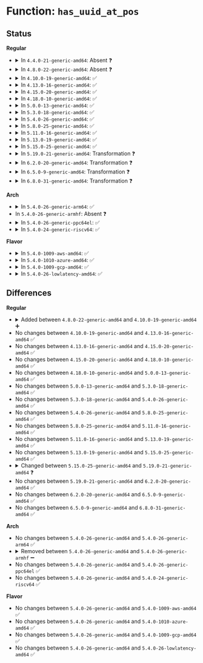 # Function: <code>has_uuid_at_pos</code>

## Status
<b>Regular</b>
<ul>
<li>
<details>
<summary>In <code>4.4.0-21-generic-amd64</code>: Absent ❓</summary>

```json
{
  "name": "has_uuid_at_pos",
  "collision_type": "Unique Static",
  "inline_type": "Full",
  "funcs": [
    {
      "addr": 18446744071584736297,
      "name": "has_uuid_at_pos",
      "external": false,
      "loc": "drivers/nvdimm/namespace_devs.c:1444",
      "file": "drivers/nvdimm/namespace_devs.c",
      "inline": "not declared, inlined",
      "caller_inline": [
        "drivers/nvdimm/namespace_devs.c:nd_region_register_namespaces"
      ],
      "caller_func": []
    }
  ],
  "symbols": []
}
```
</details>
</li>
<li>
<details>
<summary>In <code>4.8.0-22-generic-amd64</code>: Absent ❓</summary>

```json
{
  "name": "has_uuid_at_pos",
  "collision_type": "Unique Static",
  "inline_type": "Full",
  "funcs": [
    {
      "addr": 18446744071585088622,
      "name": "has_uuid_at_pos",
      "external": false,
      "loc": "drivers/nvdimm/namespace_devs.c:1486",
      "file": "drivers/nvdimm/namespace_devs.c",
      "inline": "not declared, inlined",
      "caller_inline": [
        "drivers/nvdimm/namespace_devs.c:nd_region_register_namespaces"
      ],
      "caller_func": []
    }
  ],
  "symbols": []
}
```
</details>
</li>
<li>
<details>
<summary>In <code>4.10.0-19-generic-amd64</code>: ✅</summary>

```c
bool has_uuid_at_pos(struct nd_region * nd_region, u8 * uuid, u64 cookie, u16 pos)
```

```json
{
  "name": "has_uuid_at_pos",
  "collision_type": "Unique Static",
  "inline_type": "No",
  "funcs": [
    {
      "addr": 18446744071585262512,
      "name": "has_uuid_at_pos",
      "external": false,
      "loc": "drivers/nvdimm/namespace_devs.c:1594",
      "file": "drivers/nvdimm/namespace_devs.c",
      "inline": "seen, unknown",
      "caller_inline": [],
      "caller_func": [
        "drivers/nvdimm/namespace_devs.c:create_namespace_pmem",
        "drivers/nvdimm/namespace_devs.c:create_namespace_pmem"
      ]
    }
  ],
  "symbols": [
    {
      "addr": 18446744071585262512,
      "name": "has_uuid_at_pos",
      "section": ".text",
      "bind": "STB_LOCAL",
      "size": 337
    }
  ]
}
```
</details>
</li>
<li>
<details>
<summary>In <code>4.13.0-16-generic-amd64</code>: ✅</summary>

```c
bool has_uuid_at_pos(struct nd_region * nd_region, u8 * uuid, u64 cookie, u16 pos)
```

```json
{
  "name": "has_uuid_at_pos",
  "collision_type": "Unique Static",
  "inline_type": "No",
  "funcs": [
    {
      "addr": 18446744071585353792,
      "name": "has_uuid_at_pos",
      "external": false,
      "loc": "drivers/nvdimm/namespace_devs.c:1752",
      "file": "drivers/nvdimm/namespace_devs.c",
      "inline": "seen, unknown",
      "caller_inline": [],
      "caller_func": [
        "drivers/nvdimm/namespace_devs.c:create_namespace_pmem",
        "drivers/nvdimm/namespace_devs.c:create_namespace_pmem"
      ]
    }
  ],
  "symbols": [
    {
      "addr": 18446744071585353792,
      "name": "has_uuid_at_pos",
      "section": ".text",
      "bind": "STB_LOCAL",
      "size": 528
    }
  ]
}
```
</details>
</li>
<li>
<details>
<summary>In <code>4.15.0-20-generic-amd64</code>: ✅</summary>

```c
bool has_uuid_at_pos(struct nd_region * nd_region, u8 * uuid, u64 cookie, u16 pos)
```

```json
{
  "name": "has_uuid_at_pos",
  "collision_type": "Unique Static",
  "inline_type": "No",
  "funcs": [
    {
      "addr": 18446744071585782208,
      "name": "has_uuid_at_pos",
      "external": false,
      "loc": "drivers/nvdimm/namespace_devs.c:1761",
      "file": "drivers/nvdimm/namespace_devs.c",
      "inline": "seen, unknown",
      "caller_inline": [],
      "caller_func": [
        "drivers/nvdimm/namespace_devs.c:scan_labels",
        "drivers/nvdimm/namespace_devs.c:scan_labels"
      ]
    }
  ],
  "symbols": [
    {
      "addr": 18446744071585782208,
      "name": "has_uuid_at_pos",
      "section": ".text",
      "bind": "STB_LOCAL",
      "size": 528
    }
  ]
}
```
</details>
</li>
<li>
<details>
<summary>In <code>4.18.0-10-generic-amd64</code>: ✅</summary>

```c
bool has_uuid_at_pos(struct nd_region * nd_region, u8 * uuid, u64 cookie, u16 pos)
```

```json
{
  "name": "has_uuid_at_pos",
  "collision_type": "Unique Static",
  "inline_type": "No",
  "funcs": [
    {
      "addr": 18446744071586026672,
      "name": "has_uuid_at_pos",
      "external": false,
      "loc": "drivers/nvdimm/namespace_devs.c:1758",
      "file": "drivers/nvdimm/namespace_devs.c",
      "inline": "seen, unknown",
      "caller_inline": [],
      "caller_func": [
        "drivers/nvdimm/namespace_devs.c:scan_labels",
        "drivers/nvdimm/namespace_devs.c:scan_labels"
      ]
    }
  ],
  "symbols": [
    {
      "addr": 18446744071586026672,
      "name": "has_uuid_at_pos",
      "section": ".text",
      "bind": "STB_LOCAL",
      "size": 509
    }
  ]
}
```
</details>
</li>
<li>
<details>
<summary>In <code>5.0.0-13-generic-amd64</code>: ✅</summary>

```c
bool has_uuid_at_pos(struct nd_region * nd_region, u8 * uuid, u64 cookie, u16 pos)
```

```json
{
  "name": "has_uuid_at_pos",
  "collision_type": "Unique Static",
  "inline_type": "No",
  "funcs": [
    {
      "addr": 18446744071586165824,
      "name": "has_uuid_at_pos",
      "external": false,
      "loc": "drivers/nvdimm/namespace_devs.c:1784",
      "file": "drivers/nvdimm/namespace_devs.c",
      "inline": "seen, unknown",
      "caller_inline": [],
      "caller_func": [
        "drivers/nvdimm/namespace_devs.c:scan_labels",
        "drivers/nvdimm/namespace_devs.c:scan_labels"
      ]
    }
  ],
  "symbols": [
    {
      "addr": 18446744071586165824,
      "name": "has_uuid_at_pos",
      "section": ".text",
      "bind": "STB_LOCAL",
      "size": 516
    }
  ]
}
```
</details>
</li>
<li>
<details>
<summary>In <code>5.3.0-18-generic-amd64</code>: ✅</summary>

```c
bool has_uuid_at_pos(struct nd_region * nd_region, u8 * uuid, u64 cookie, u16 pos)
```

```json
{
  "name": "has_uuid_at_pos",
  "collision_type": "Unique Static",
  "inline_type": "No",
  "funcs": [
    {
      "addr": 18446744071586401952,
      "name": "has_uuid_at_pos",
      "external": false,
      "loc": "drivers/nvdimm/namespace_devs.c:1791",
      "file": "drivers/nvdimm/namespace_devs.c",
      "inline": "seen, unknown",
      "caller_inline": [],
      "caller_func": [
        "drivers/nvdimm/namespace_devs.c:create_namespace_pmem",
        "drivers/nvdimm/namespace_devs.c:create_namespace_pmem"
      ]
    }
  ],
  "symbols": [
    {
      "addr": 18446744071586401952,
      "name": "has_uuid_at_pos",
      "section": ".text",
      "bind": "STB_LOCAL",
      "size": 516
    }
  ]
}
```
</details>
</li>
<li>
<details>
<summary>In <code>5.4.0-26-generic-amd64</code>: ✅</summary>

```c
bool has_uuid_at_pos(struct nd_region * nd_region, u8 * uuid, u64 cookie, u16 pos)
```

```json
{
  "name": "has_uuid_at_pos",
  "collision_type": "Unique Static",
  "inline_type": "No",
  "funcs": [
    {
      "addr": 18446744071586548784,
      "name": "has_uuid_at_pos",
      "external": false,
      "loc": "drivers/nvdimm/namespace_devs.c:1791",
      "file": "drivers/nvdimm/namespace_devs.c",
      "inline": "seen, unknown",
      "caller_inline": [],
      "caller_func": [
        "drivers/nvdimm/namespace_devs.c:create_namespace_pmem",
        "drivers/nvdimm/namespace_devs.c:create_namespace_pmem"
      ]
    }
  ],
  "symbols": [
    {
      "addr": 18446744071586548784,
      "name": "has_uuid_at_pos",
      "section": ".text",
      "bind": "STB_LOCAL",
      "size": 516
    }
  ]
}
```
</details>
</li>
<li>
<details>
<summary>In <code>5.8.0-25-generic-amd64</code>: ✅</summary>

```c
bool has_uuid_at_pos(struct nd_region * nd_region, u8 * uuid, u64 cookie, u16 pos)
```

```json
{
  "name": "has_uuid_at_pos",
  "collision_type": "Unique Static",
  "inline_type": "No",
  "funcs": [
    {
      "addr": 18446744071587333424,
      "name": "has_uuid_at_pos",
      "external": false,
      "loc": "drivers/nvdimm/namespace_devs.c:1834",
      "file": "drivers/nvdimm/namespace_devs.c",
      "inline": "seen, unknown",
      "caller_inline": [],
      "caller_func": [
        "drivers/nvdimm/namespace_devs.c:create_namespace_pmem",
        "drivers/nvdimm/namespace_devs.c:create_namespace_pmem"
      ]
    }
  ],
  "symbols": [
    {
      "addr": 18446744071587333424,
      "name": "has_uuid_at_pos",
      "section": ".text",
      "bind": "STB_LOCAL",
      "size": 516
    }
  ]
}
```
</details>
</li>
<li>
<details>
<summary>In <code>5.11.0-16-generic-amd64</code>: ✅</summary>

```c
bool has_uuid_at_pos(struct nd_region * nd_region, u8 * uuid, u64 cookie, u16 pos)
```

```json
{
  "name": "has_uuid_at_pos",
  "collision_type": "Unique Static",
  "inline_type": "No",
  "funcs": [
    {
      "addr": 18446744071587395168,
      "name": "has_uuid_at_pos",
      "external": false,
      "loc": "drivers/nvdimm/namespace_devs.c:1834",
      "file": "drivers/nvdimm/namespace_devs.c",
      "inline": "seen, unknown",
      "caller_inline": [],
      "caller_func": [
        "drivers/nvdimm/namespace_devs.c:create_namespace_pmem",
        "drivers/nvdimm/namespace_devs.c:create_namespace_pmem"
      ]
    }
  ],
  "symbols": [
    {
      "addr": 18446744071587395168,
      "name": "has_uuid_at_pos",
      "section": ".text",
      "bind": "STB_LOCAL",
      "size": 516
    }
  ]
}
```
</details>
</li>
<li>
<details>
<summary>In <code>5.13.0-19-generic-amd64</code>: ✅</summary>

```c
bool has_uuid_at_pos(struct nd_region * nd_region, u8 * uuid, u64 cookie, u16 pos)
```

```json
{
  "name": "has_uuid_at_pos",
  "collision_type": "Unique Static",
  "inline_type": "No",
  "funcs": [
    {
      "addr": 18446744071587277712,
      "name": "has_uuid_at_pos",
      "external": false,
      "loc": "drivers/nvdimm/namespace_devs.c:1834",
      "file": "drivers/nvdimm/namespace_devs.c",
      "inline": "seen, unknown",
      "caller_inline": [],
      "caller_func": [
        "drivers/nvdimm/namespace_devs.c:create_namespace_pmem",
        "drivers/nvdimm/namespace_devs.c:create_namespace_pmem"
      ]
    }
  ],
  "symbols": [
    {
      "addr": 18446744071587277712,
      "name": "has_uuid_at_pos",
      "section": ".text",
      "bind": "STB_LOCAL",
      "size": 516
    }
  ]
}
```
</details>
</li>
<li>
<details>
<summary>In <code>5.15.0-25-generic-amd64</code>: ✅</summary>

```c
bool has_uuid_at_pos(struct nd_region * nd_region, u8 * uuid, u64 cookie, u16 pos)
```

```json
{
  "name": "has_uuid_at_pos",
  "collision_type": "Unique Static",
  "inline_type": "No",
  "funcs": [
    {
      "addr": 18446744071587840096,
      "name": "has_uuid_at_pos",
      "external": false,
      "loc": "drivers/nvdimm/namespace_devs.c:1834",
      "file": "drivers/nvdimm/namespace_devs.c",
      "inline": "seen, unknown",
      "caller_inline": [],
      "caller_func": [
        "drivers/nvdimm/namespace_devs.c:create_namespace_pmem",
        "drivers/nvdimm/namespace_devs.c:create_namespace_pmem"
      ]
    }
  ],
  "symbols": [
    {
      "addr": 18446744071587840096,
      "name": "has_uuid_at_pos",
      "section": ".text",
      "bind": "STB_LOCAL",
      "size": 361
    }
  ]
}
```
</details>
</li>
<li>
<details>
<summary>In <code>5.19.0-21-generic-amd64</code>: Transformation ❓</summary>

```c
bool has_uuid_at_pos(struct nd_region * nd_region, const uuid_t * uuid, u64 cookie, u16 pos)
```

```json
{
  "name": "has_uuid_at_pos",
  "collision_type": "Unique Static",
  "inline_type": "No",
  "funcs": [
    {
      "addr": 0,
      "name": "has_uuid_at_pos",
      "external": false,
      "loc": "drivers/nvdimm/namespace_devs.c:1561",
      "file": "drivers/nvdimm/namespace_devs.c",
      "inline": "seen, unknown",
      "caller_inline": [],
      "caller_func": [
        "drivers/nvdimm/namespace_devs.c:create_namespace_pmem",
        "drivers/nvdimm/namespace_devs.c:create_namespace_pmem"
      ]
    }
  ],
  "symbols": [
    {
      "addr": 18446744071589196336,
      "name": "has_uuid_at_pos",
      "section": ".text",
      "bind": "STB_LOCAL",
      "size": 585
    },
    {
      "addr": 18446744071594391479,
      "name": "has_uuid_at_pos.cold",
      "section": ".text",
      "bind": "STB_LOCAL",
      "size": 431
    }
  ]
}
```
</details>
</li>
<li>
<details>
<summary>In <code>6.2.0-20-generic-amd64</code>: Transformation ❓</summary>

```c
bool has_uuid_at_pos(struct nd_region * nd_region, const uuid_t * uuid, u64 cookie, u16 pos)
```

```json
{
  "name": "has_uuid_at_pos",
  "collision_type": "Unique Static",
  "inline_type": "No",
  "funcs": [
    {
      "addr": 0,
      "name": "has_uuid_at_pos",
      "external": false,
      "loc": "drivers/nvdimm/namespace_devs.c:1553",
      "file": "drivers/nvdimm/namespace_devs.c",
      "inline": "seen, unknown",
      "caller_inline": [],
      "caller_func": [
        "drivers/nvdimm/namespace_devs.c:create_namespace_pmem",
        "drivers/nvdimm/namespace_devs.c:create_namespace_pmem"
      ]
    }
  ],
  "symbols": [
    {
      "addr": 18446744071590752608,
      "name": "has_uuid_at_pos",
      "section": ".text",
      "bind": "STB_LOCAL",
      "size": 589
    },
    {
      "addr": 18446744071596255659,
      "name": "has_uuid_at_pos.cold",
      "section": ".text",
      "bind": "STB_LOCAL",
      "size": 431
    }
  ]
}
```
</details>
</li>
<li>
<details>
<summary>In <code>6.5.0-9-generic-amd64</code>: Transformation ❓</summary>

```c
bool has_uuid_at_pos(struct nd_region * nd_region, const uuid_t * uuid, u64 cookie, u16 pos)
```

```json
{
  "name": "has_uuid_at_pos",
  "collision_type": "Unique Static",
  "inline_type": "No",
  "funcs": [
    {
      "addr": 0,
      "name": "has_uuid_at_pos",
      "external": false,
      "loc": "drivers/nvdimm/namespace_devs.c:1553",
      "file": "drivers/nvdimm/namespace_devs.c",
      "inline": "seen, unknown",
      "caller_inline": [],
      "caller_func": [
        "drivers/nvdimm/namespace_devs.c:create_namespace_pmem",
        "drivers/nvdimm/namespace_devs.c:create_namespace_pmem"
      ]
    }
  ],
  "symbols": [
    {
      "addr": 18446744071591091440,
      "name": "has_uuid_at_pos",
      "section": ".text",
      "bind": "STB_LOCAL",
      "size": 576
    },
    {
      "addr": 18446744071596783945,
      "name": "has_uuid_at_pos.cold",
      "section": ".text",
      "bind": "STB_LOCAL",
      "size": 223
    }
  ]
}
```
</details>
</li>
<li>
<details>
<summary>In <code>6.8.0-31-generic-amd64</code>: Transformation ❓</summary>

```c
bool has_uuid_at_pos(struct nd_region * nd_region, const uuid_t * uuid, u64 cookie, u16 pos)
```

```json
{
  "name": "has_uuid_at_pos",
  "collision_type": "Unique Static",
  "inline_type": "No",
  "funcs": [
    {
      "addr": 0,
      "name": "has_uuid_at_pos",
      "external": false,
      "loc": "drivers/nvdimm/namespace_devs.c:1562",
      "file": "drivers/nvdimm/namespace_devs.c",
      "inline": "seen, unknown",
      "caller_inline": [],
      "caller_func": [
        "drivers/nvdimm/namespace_devs.c:create_namespace_pmem",
        "drivers/nvdimm/namespace_devs.c:create_namespace_pmem"
      ]
    }
  ],
  "symbols": [
    {
      "addr": 18446744071591436384,
      "name": "has_uuid_at_pos",
      "section": ".text",
      "bind": "STB_LOCAL",
      "size": 576
    },
    {
      "addr": 18446744071597692880,
      "name": "has_uuid_at_pos.cold",
      "section": ".text",
      "bind": "STB_LOCAL",
      "size": 223
    }
  ]
}
```
</details>
</li>
</ul>
<b>Arch</b>
<ul>
<li>
<details>
<summary>In <code>5.4.0-26-generic-arm64</code>: ✅</summary>

```c
bool has_uuid_at_pos(struct nd_region * nd_region, u8 * uuid, u64 cookie, u16 pos)
```

```json
{
  "name": "has_uuid_at_pos",
  "collision_type": "Unique Static",
  "inline_type": "No",
  "funcs": [
    {
      "addr": 18446603336499438392,
      "name": "has_uuid_at_pos",
      "external": false,
      "loc": "drivers/nvdimm/namespace_devs.c:1791",
      "file": "drivers/nvdimm/namespace_devs.c",
      "inline": "seen, unknown",
      "caller_inline": [],
      "caller_func": [
        "drivers/nvdimm/namespace_devs.c:create_namespace_pmem",
        "drivers/nvdimm/namespace_devs.c:create_namespace_pmem"
      ]
    }
  ],
  "symbols": [
    {
      "addr": 18446603336499438392,
      "name": "has_uuid_at_pos",
      "section": ".text",
      "bind": "STB_LOCAL",
      "size": 564
    }
  ]
}
```
</details>
</li>
<li>
In <code>5.4.0-26-generic-armhf</code>: Absent ❓
</li>
<li>
<details>
<summary>In <code>5.4.0-26-generic-ppc64el</code>: ✅</summary>

```c
bool has_uuid_at_pos(struct nd_region * nd_region, u8 * uuid, u64 cookie, u16 pos)
```

```json
{
  "name": "has_uuid_at_pos",
  "collision_type": "Unique Static",
  "inline_type": "No",
  "funcs": [
    {
      "addr": 13835058055292690512,
      "name": "has_uuid_at_pos",
      "external": false,
      "loc": "drivers/nvdimm/namespace_devs.c:1791",
      "file": "drivers/nvdimm/namespace_devs.c",
      "inline": "seen, unknown",
      "caller_inline": [],
      "caller_func": [
        "drivers/nvdimm/namespace_devs.c:create_namespace_pmem",
        "drivers/nvdimm/namespace_devs.c:create_namespace_pmem"
      ]
    }
  ],
  "symbols": [
    {
      "addr": 13835058055292690512,
      "name": "has_uuid_at_pos",
      "section": ".text",
      "bind": "STB_LOCAL",
      "size": 696
    }
  ]
}
```
</details>
</li>
<li>
<details>
<summary>In <code>5.4.0-24-generic-riscv64</code>: ✅</summary>

```c
bool has_uuid_at_pos(struct nd_region * nd_region, u8 * uuid, u64 cookie, u16 pos)
```

```json
{
  "name": "has_uuid_at_pos",
  "collision_type": "Unique Static",
  "inline_type": "No",
  "funcs": [
    {
      "addr": 18446743936276660812,
      "name": "has_uuid_at_pos",
      "external": false,
      "loc": "drivers/nvdimm/namespace_devs.c:1791",
      "file": "drivers/nvdimm/namespace_devs.c",
      "inline": "seen, unknown",
      "caller_inline": [],
      "caller_func": [
        "drivers/nvdimm/namespace_devs.c:create_namespace_pmem",
        "drivers/nvdimm/namespace_devs.c:create_namespace_pmem"
      ]
    }
  ],
  "symbols": [
    {
      "addr": 18446743936276660812,
      "name": "has_uuid_at_pos",
      "section": ".text",
      "bind": "STB_LOCAL",
      "size": 388
    }
  ]
}
```
</details>
</li>
</ul>
<b>Flavor</b>
<ul>
<li>
<details>
<summary>In <code>5.4.0-1009-aws-amd64</code>: ✅</summary>

```c
bool has_uuid_at_pos(struct nd_region * nd_region, u8 * uuid, u64 cookie, u16 pos)
```

```json
{
  "name": "has_uuid_at_pos",
  "collision_type": "Unique Static",
  "inline_type": "No",
  "funcs": [
    {
      "addr": 18446744071586239264,
      "name": "has_uuid_at_pos",
      "external": false,
      "loc": "drivers/nvdimm/namespace_devs.c:1791",
      "file": "drivers/nvdimm/namespace_devs.c",
      "inline": "seen, unknown",
      "caller_inline": [],
      "caller_func": [
        "drivers/nvdimm/namespace_devs.c:create_namespace_pmem",
        "drivers/nvdimm/namespace_devs.c:create_namespace_pmem"
      ]
    }
  ],
  "symbols": [
    {
      "addr": 18446744071586239264,
      "name": "has_uuid_at_pos",
      "section": ".text",
      "bind": "STB_LOCAL",
      "size": 516
    }
  ]
}
```
</details>
</li>
<li>
<details>
<summary>In <code>5.4.0-1010-azure-amd64</code>: ✅</summary>

```c
bool has_uuid_at_pos(struct nd_region * nd_region, u8 * uuid, u64 cookie, u16 pos)
```

```json
{
  "name": "has_uuid_at_pos",
  "collision_type": "Unique Static",
  "inline_type": "No",
  "funcs": [
    {
      "addr": 18446744071586057632,
      "name": "has_uuid_at_pos",
      "external": false,
      "loc": "drivers/nvdimm/namespace_devs.c:1791",
      "file": "drivers/nvdimm/namespace_devs.c",
      "inline": "seen, unknown",
      "caller_inline": [],
      "caller_func": [
        "drivers/nvdimm/namespace_devs.c:create_namespace_pmem",
        "drivers/nvdimm/namespace_devs.c:create_namespace_pmem"
      ]
    }
  ],
  "symbols": [
    {
      "addr": 18446744071586057632,
      "name": "has_uuid_at_pos",
      "section": ".text",
      "bind": "STB_LOCAL",
      "size": 516
    }
  ]
}
```
</details>
</li>
<li>
<details>
<summary>In <code>5.4.0-1009-gcp-amd64</code>: ✅</summary>

```c
bool has_uuid_at_pos(struct nd_region * nd_region, u8 * uuid, u64 cookie, u16 pos)
```

```json
{
  "name": "has_uuid_at_pos",
  "collision_type": "Unique Static",
  "inline_type": "No",
  "funcs": [
    {
      "addr": 18446744071586496752,
      "name": "has_uuid_at_pos",
      "external": false,
      "loc": "drivers/nvdimm/namespace_devs.c:1791",
      "file": "drivers/nvdimm/namespace_devs.c",
      "inline": "seen, unknown",
      "caller_inline": [],
      "caller_func": [
        "drivers/nvdimm/namespace_devs.c:create_namespace_pmem",
        "drivers/nvdimm/namespace_devs.c:create_namespace_pmem"
      ]
    }
  ],
  "symbols": [
    {
      "addr": 18446744071586496752,
      "name": "has_uuid_at_pos",
      "section": ".text",
      "bind": "STB_LOCAL",
      "size": 516
    }
  ]
}
```
</details>
</li>
<li>
<details>
<summary>In <code>5.4.0-26-lowlatency-amd64</code>: ✅</summary>

```c
bool has_uuid_at_pos(struct nd_region * nd_region, u8 * uuid, u64 cookie, u16 pos)
```

```json
{
  "name": "has_uuid_at_pos",
  "collision_type": "Unique Static",
  "inline_type": "No",
  "funcs": [
    {
      "addr": 18446744071586608496,
      "name": "has_uuid_at_pos",
      "external": false,
      "loc": "drivers/nvdimm/namespace_devs.c:1791",
      "file": "drivers/nvdimm/namespace_devs.c",
      "inline": "seen, unknown",
      "caller_inline": [],
      "caller_func": [
        "drivers/nvdimm/namespace_devs.c:create_namespace_pmem",
        "drivers/nvdimm/namespace_devs.c:create_namespace_pmem"
      ]
    }
  ],
  "symbols": [
    {
      "addr": 18446744071586608496,
      "name": "has_uuid_at_pos",
      "section": ".text",
      "bind": "STB_LOCAL",
      "size": 516
    }
  ]
}
```
</details>
</li>
</ul>

## Differences
<b>Regular</b>
<ul>
<li>
<details>
<summary>Added between <code>4.8.0-22-generic-amd64</code> and <code>4.10.0-19-generic-amd64</code> ➕</summary>

```c
bool has_uuid_at_pos(struct nd_region * nd_region, u8 * uuid, u64 cookie, u16 pos)
```
</details>
</li>
<li>
No changes between <code>4.10.0-19-generic-amd64</code> and <code>4.13.0-16-generic-amd64</code> ✅
</li>
<li>
No changes between <code>4.13.0-16-generic-amd64</code> and <code>4.15.0-20-generic-amd64</code> ✅
</li>
<li>
No changes between <code>4.15.0-20-generic-amd64</code> and <code>4.18.0-10-generic-amd64</code> ✅
</li>
<li>
No changes between <code>4.18.0-10-generic-amd64</code> and <code>5.0.0-13-generic-amd64</code> ✅
</li>
<li>
No changes between <code>5.0.0-13-generic-amd64</code> and <code>5.3.0-18-generic-amd64</code> ✅
</li>
<li>
No changes between <code>5.3.0-18-generic-amd64</code> and <code>5.4.0-26-generic-amd64</code> ✅
</li>
<li>
No changes between <code>5.4.0-26-generic-amd64</code> and <code>5.8.0-25-generic-amd64</code> ✅
</li>
<li>
No changes between <code>5.8.0-25-generic-amd64</code> and <code>5.11.0-16-generic-amd64</code> ✅
</li>
<li>
No changes between <code>5.11.0-16-generic-amd64</code> and <code>5.13.0-19-generic-amd64</code> ✅
</li>
<li>
No changes between <code>5.13.0-19-generic-amd64</code> and <code>5.15.0-25-generic-amd64</code> ✅
</li>
<li>
<details>
<summary>Changed between <code>5.15.0-25-generic-amd64</code> and <code>5.19.0-21-generic-amd64</code> ❓</summary>
<ul>
<li>
<b>Param type changed. </b>
<code>u8 * uuid</code> ➡️ <code>const uuid_t * uuid</code>
</li>
</ul>
</details>
</li>
<li>
No changes between <code>5.19.0-21-generic-amd64</code> and <code>6.2.0-20-generic-amd64</code> ✅
</li>
<li>
No changes between <code>6.2.0-20-generic-amd64</code> and <code>6.5.0-9-generic-amd64</code> ✅
</li>
<li>
No changes between <code>6.5.0-9-generic-amd64</code> and <code>6.8.0-31-generic-amd64</code> ✅
</li>
</ul>
<b>Arch</b>
<ul>
<li>
No changes between <code>5.4.0-26-generic-amd64</code> and <code>5.4.0-26-generic-arm64</code> ✅
</li>
<li>
<details>
<summary>Removed between <code>5.4.0-26-generic-amd64</code> and <code>5.4.0-26-generic-armhf</code> ➖</summary>

```c
bool has_uuid_at_pos(struct nd_region * nd_region, u8 * uuid, u64 cookie, u16 pos)
```
</details>
</li>
<li>
No changes between <code>5.4.0-26-generic-amd64</code> and <code>5.4.0-26-generic-ppc64el</code> ✅
</li>
<li>
No changes between <code>5.4.0-26-generic-amd64</code> and <code>5.4.0-24-generic-riscv64</code> ✅
</li>
</ul>
<b>Flavor</b>
<ul>
<li>
No changes between <code>5.4.0-26-generic-amd64</code> and <code>5.4.0-1009-aws-amd64</code> ✅
</li>
<li>
No changes between <code>5.4.0-26-generic-amd64</code> and <code>5.4.0-1010-azure-amd64</code> ✅
</li>
<li>
No changes between <code>5.4.0-26-generic-amd64</code> and <code>5.4.0-1009-gcp-amd64</code> ✅
</li>
<li>
No changes between <code>5.4.0-26-generic-amd64</code> and <code>5.4.0-26-lowlatency-amd64</code> ✅
</li>
</ul>
